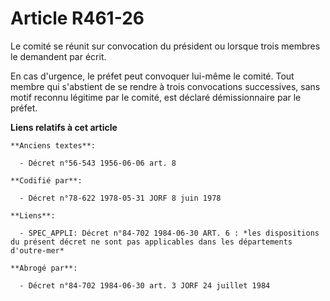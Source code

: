 # Article R461-26

Le comité se réunit sur convocation du président ou lorsque trois membres le demandent par écrit.

En cas d'urgence, le préfet peut convoquer lui-même le comité. Tout membre qui s'abstient de se rendre à trois convocations
successives, sans motif reconnu légitime par le comité, est déclaré démissionnaire par le préfet.

**Liens relatifs à cet article**

	**Anciens textes**:

	  - Décret n°56-543 1956-06-06 art. 8

	**Codifié par**:

	  - Décret n°78-622 1978-05-31 JORF 8 juin 1978

	**Liens**:

	  - SPEC_APPLI: Décret n°84-702 1984-06-30 ART. 6 : *les dispositions du présent décret ne sont pas applicables dans les départements d'outre-mer*

	**Abrogé par**:

	  - Décret n°84-702 1984-06-30 art. 3 JORF 24 juillet 1984
